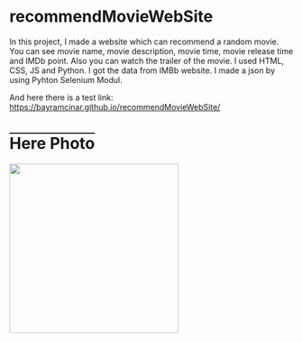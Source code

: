# recommendMovieWebSite
In this project, I made a website which can recommend a random movie. You can see movie name, movie description, movie time, movie release time and IMDb point. Also you can watch the trailer of the movie. I used HTML, CSS, JS and Python. I got the data from IMBb website. I made a json by using Pyhton Selenium Modul.

And here there is a test link:
https://bayramcinar.github.io/recommendMovieWebSite/
<h1 style="text-decoration: overline;">Here Photo</h1>
<img src="https://github.com/bayramcinar/recommendMovieWebSite/assets/99193151/22ee63aa-f3b6-415b-8ac5-e31416ede995" style="width: 300px;">
